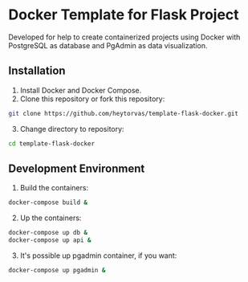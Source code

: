 # Docker Template for Flask Project

Developed for help to create containerized projects using Docker with PostgreSQL as database and PgAdmin as data visualization.

## Installation
1. Install Docker and Docker Compose.
2. Clone this repository or fork this repository:
```bash
git clone https://github.com/heytorvas/template-flask-docker.git
```
3. Change directory to repository:
```bash
cd template-flask-docker
```
## Development Environment
1. Build the containers:
```bash
docker-compose build &
```
2. Up the containers:
```bash
docker-compose up db &
docker-compose up api &
```
3. It's possible up pgadmin container, if you want:
```bash
docker-compose up pgadmin &
```
